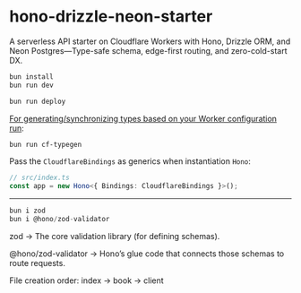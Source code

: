 # hono-drizzle-neon-starter

A serverless API starter on Cloudflare Workers with Hono, Drizzle ORM, and Neon Postgres—Type-safe schema, edge-first routing, and zero-cold-start DX.

```txt
bun install
bun run dev
```

```txt
bun run deploy
```

[For generating/synchronizing types based on your Worker configuration run](https://developers.cloudflare.com/workers/wrangler/commands/#types):

```txt
bun run cf-typegen
```

Pass the `CloudflareBindings` as generics when instantiation `Hono`:

```ts
// src/index.ts
const app = new Hono<{ Bindings: CloudflareBindings }>();
```

---

```ts
bun i zod
bun i @hono/zod-validator
```

zod → The core validation library (for defining schemas).

@hono/zod-validator → Hono’s glue code that connects those schemas to route requests.

File creation order: index -> book -> client
